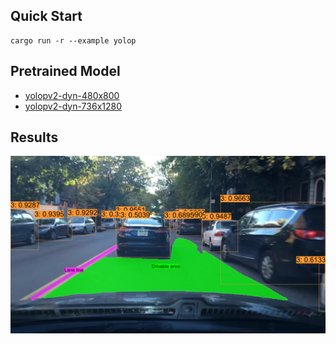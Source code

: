 ## Quick Start

```shell
cargo run -r --example yolop
```

## Pretrained Model

- [yolopv2-dyn-480x800](https://github.com/jamjamjon/assets/releases/download/v0.0.1/yolopv2-dyn-480x800.onnx)  
- [yolopv2-dyn-736x1280](https://github.com/jamjamjon/assets/releases/download/v0.0.1/yolopv2-dyn-736x1280.onnx)  

## Results

![](./demo.png)

